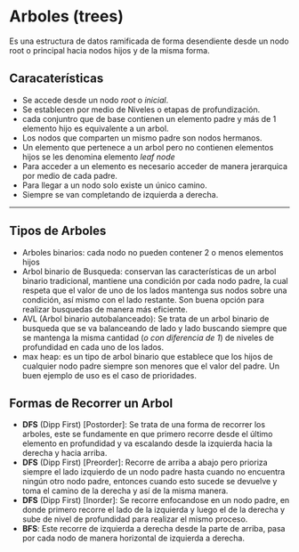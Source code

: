# Arboles (trees)

Es una estructura de datos ramificada de forma desendiente desde un nodo root o principal hacia nodos hijos y de la misma forma.

## Caracaterísticas

- Se accede desde un nodo _root_ o _inicial_.
- Se establecen por medio de Niveles o etapas de profundización.
- cada conjuntro que de base contienen un elemento padre y más de 1 elemento hijo es equivalente a un arbol.
- Los nodos que comparten un mismo padre son nodos hermanos.
- Un elemento que pertenece a un arbol pero no contienen elementos hijos se les denomina elemento _leaf node_
- Para acceder a un elemento es necesario acceder de manera jerarquica por medio de cada padre.
- Para llegar a un nodo solo existe un único camino.
- Siempre se van completando de izquierda a derecha.
---
## Tipos de Arboles
- Arboles binarios: cada nodo no pueden contener 2 o menos elementos hijos
- Arbol binario de Busqueda: conservan las características de un arbol binario tradicional, mantiene una condición por cada nodo padre, la cual respeta que el valor de uno de los lados mantenga sus nodos sobre una condición, así mismo con el lado restante. Son buena opción para realizar busquedas de manera más eficiente.
- AVL (Arbol binario autobalanceado): Se trata de un arbol binario de busqueda que se va balanceando de lado y lado buscando siempre que se mantenga la misma cantidad (*o con diferencia de 1*) de niveles de profundidad en cada uno de los lados.
- max heap: es un tipo de arbol binario que establece que los hijos de cualquier nodo padre siempre son menores que el valor del padre. Un buen ejemplo de uso es el caso de prioridades.

## Formas de Recorrer un Arbol
- **DFS** (Dipp First) [Postorder]: Se trata de una forma de recorrer los arboles, este se fundamente en que primero recorre desde el último elemento en profundidad y va escalando desde la izquierda hacia la derecha y hacia arriba.
- **DFS** (Dipp First) [Preorder]: Recorre de arriba a abajo pero prioriza siempre el lado izquierdo de un nodo padre hasta cuando no encuentra ningún otro nodo padre, entonces cuando esto sucede se devuelve y toma el camino de la derecha y así de la misma manera.
- **DFS** (Dipp First) [Inorder]: Se recorre enfocandose en un nodo padre, en donde primero recorre el lado de la izquierda y luego el de la derecha y sube de nivel de profundidad para realizar el mismo proceso.
- **BFS**: Este recorre de izquierda a derecha desde la parte de arriba, pasa por cada nodo de manera horizontal de izquierda a derecha.